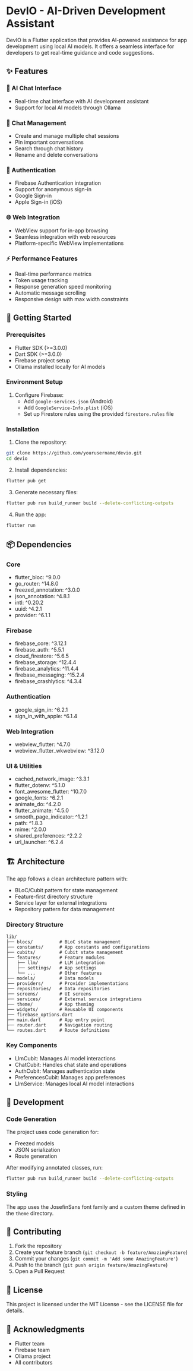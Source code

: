 # DevIO - AI-Driven Development Assistant

DevIO is a Flutter application that provides AI-powered assistance for app development using local AI models. It offers a seamless interface for developers to get real-time guidance and code suggestions.

## ✨ Features

### 🤖 AI Chat Interface
- Real-time chat interface with AI development assistant
- Support for local AI models through Ollama

### 💬 Chat Management
- Create and manage multiple chat sessions
- Pin important conversations
- Search through chat history
- Rename and delete conversations

### 🔐 Authentication
- Firebase Authentication integration
- Support for anonymous sign-in
- Google Sign-in
- Apple Sign-in (iOS)

### 🌐 Web Integration
- WebView support for in-app browsing
- Seamless integration with web resources
- Platform-specific WebView implementations

### ⚡ Performance Features
- Real-time performance metrics
- Token usage tracking
- Response generation speed monitoring
- Automatic message scrolling
- Responsive design with max width constraints

## 🚀 Getting Started

### Prerequisites
- Flutter SDK (>=3.0.0)
- Dart SDK (>=3.0.0)
- Firebase project setup
- Ollama installed locally for AI models

### Environment Setup
1. Configure Firebase:
   - Add `google-services.json` (Android)
   - Add `GoogleService-Info.plist` (iOS)
   - Set up Firestore rules using the provided `firestore.rules` file

### Installation

1. Clone the repository:
```bash
git clone https://github.com/yourusername/devio.git
cd devio
```

2. Install dependencies:
```bash
flutter pub get
```

3. Generate necessary files:
```bash
flutter pub run build_runner build --delete-conflicting-outputs
```

4. Run the app:
```bash
flutter run
```

## 📦 Dependencies

### Core
- flutter_bloc: ^9.0.0
- go_router: ^14.8.0
- freezed_annotation: ^3.0.0
- json_annotation: ^4.8.1
- intl: ^0.20.2
- uuid: ^4.2.1
- provider: ^6.1.1

### Firebase
- firebase_core: ^3.12.1
- firebase_auth: ^5.5.1
- cloud_firestore: ^5.6.5
- firebase_storage: ^12.4.4
- firebase_analytics: ^11.4.4
- firebase_messaging: ^15.2.4
- firebase_crashlytics: ^4.3.4

### Authentication
- google_sign_in: ^6.2.1
- sign_in_with_apple: ^6.1.4

### Web Integration
- webview_flutter: ^4.7.0
- webview_flutter_wkwebview: ^3.12.0

### UI & Utilities
- cached_network_image: ^3.3.1
- flutter_dotenv: ^5.1.0
- font_awesome_flutter: ^10.7.0
- google_fonts: ^6.2.1
- animate_do: ^4.2.0
- flutter_animate: ^4.5.0
- smooth_page_indicator: ^1.2.1
- path: ^1.8.3
- mime: ^2.0.0
- shared_preferences: ^2.2.2
- url_launcher: ^6.2.4

## 🏗️ Architecture

The app follows a clean architecture pattern with:
- BLoC/Cubit pattern for state management
- Feature-first directory structure
- Service layer for external integrations
- Repository pattern for data management

### Directory Structure
```
lib/
├── blocs/          # BLoC state management
├── constants/      # App constants and configurations
├── cubits/         # Cubit state management
├── features/       # Feature modules
│   ├── llm/        # LLM integration
│   ├── settings/   # App settings
│   └── ...         # Other features
├── models/         # Data models
├── providers/      # Provider implementations
├── repositories/   # Data repositories
├── screens/        # UI screens
├── services/       # External service integrations
├── theme/          # App theming
├── widgets/        # Reusable UI components
├── firebase_options.dart
├── main.dart       # App entry point
├── router.dart     # Navigation routing
└── routes.dart     # Route definitions
```

### Key Components
- LlmCubit: Manages AI model interactions
- ChatCubit: Handles chat state and operations
- AuthCubit: Manages authentication state
- PreferencesCubit: Manages app preferences
- LlmService: Manages local AI model interactions

## 🔧 Development

### Code Generation
The project uses code generation for:
- Freezed models
- JSON serialization
- Route generation

After modifying annotated classes, run:
```bash
flutter pub run build_runner build --delete-conflicting-outputs
```

### Styling
The app uses the JosefinSans font family and a custom theme defined in the `theme` directory.

## 🤝 Contributing

1. Fork the repository
2. Create your feature branch (`git checkout -b feature/AmazingFeature`)
3. Commit your changes (`git commit -m 'Add some AmazingFeature'`)
4. Push to the branch (`git push origin feature/AmazingFeature`)
5. Open a Pull Request

## 📝 License

This project is licensed under the MIT License - see the LICENSE file for details.

## 🙏 Acknowledgments
- Flutter team
- Firebase team
- Ollama project
- All contributors
